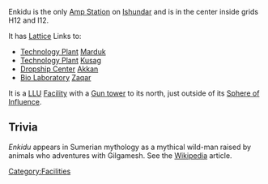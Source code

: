 Enkidu is the only [Amp Station](/Amp_Station "wikilink") on
[Ishundar](/Ishundar "wikilink") and is in the center inside grids H12
and I12.

It has [Lattice](/Lattice "wikilink") Links to:

- [Technology Plant](/Technology_Plant "wikilink")
  [Marduk](/Marduk "wikilink")
- [Technology Plant](/Technology_Plant "wikilink")
  [Kusag](/Kusag "wikilink")
- [Dropship Center](/Dropship_Center "wikilink")
  [Akkan](/Akkan "wikilink")
- [Bio Laboratory](/Bio_Laboratory "wikilink")
  [Zaqar](/Zaqar "wikilink")

It is a [LLU](/LLU "wikilink") [Facility](/Facility "wikilink") with a
[Gun tower](/Gun_tower "wikilink") to its north, just outside of its
[Sphere of Influence](/SOI "wikilink").

## Trivia

_Enkidu_ appears in Sumerian mythology as a mythical wild-man raised by
animals who adventures with Gilgamesh. See the
[Wikipedia](http://en.wikipedia.org/wiki/Enkidu) article.

[Category:Facilities](/Category:Facilities "wikilink")
